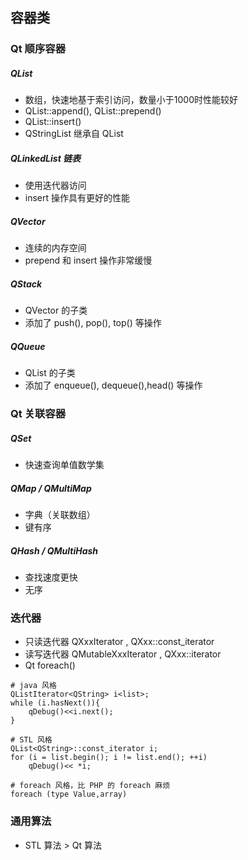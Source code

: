 ## 容器类

### Qt 顺序容器

##### QList

* 数组，快速地基于索引访问，数量小于1000时性能较好
* QList::append(), QList::prepend()
* QList::insert()
* QStringList 继承自 QList<QString>

##### QLinkedList 链表

* 使用迭代器访问
* insert 操作具有更好的性能

##### QVector

* 连续的内存空间
* prepend 和 insert 操作非常缓慢

##### QStack

* QVector 的子类
* 添加了 push(), pop(), top() 等操作

##### QQueue

* QList 的子类
* 添加了 enqueue(), dequeue(),head() 等操作

### Qt 关联容器

##### QSet<T>

* 快速查询单值数学集

##### QMap / QMultiMap

* 字典（关联数组）
* 键有序

##### QHash / QMultiHash

* 查找速度更快
* 无序

### 迭代器


* 只读迭代器 QXxxIterator<T> , QXxx<T>::const_iterator
* 读写迭代器 QMutableXxxIterator<T> , QXxx<T>::iterator
* Qt foreach()

```
# java 风格
QListIterator<QString> i<list>;
while (i.hasNext()){
	qDebug()<<i.next();
}

# STL 风格
QList<QString>::const_iterator i;
for (i = list.begin(); i != list.end(); ++i)
	qDebug()<< *i;

# foreach 风格，比 PHP 的 foreach 麻烦
foreach (type Value,array)
```

### 通用算法

* STL 算法 > Qt 算法